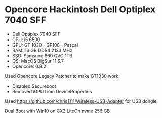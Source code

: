 # Opencore Hackintosh Dell Optiplex 7040 SFF

- Dell Optiplex 7040 SFF
- CPU: i5 6500
- GPU: GT 1030 - GP108 - Pascal
- RAM: 16 GB DDR4 2133 MHz
- SSD: Samsung 860 QVO 1TB
- OS: MacOS BigSur 11.6.7
- Opencore: 0.8.2

Used Opencore Legacy Patcher to make GT1030 work
* Disabled Secureboot
* Removed iGPU from DeviceProperties

Used https://github.com/chris1111/Wireless-USB-Adapter for USB dongle

Dual Boot with Win10 on CX2 LiteOn nvme 256 GB

